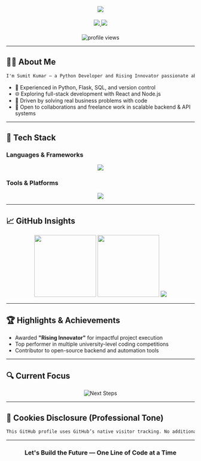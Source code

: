 <div align="center">

<!-- Professional Animated Header -->
<img src="https://readme-typing-svg.herokuapp.com/?vCenter=true&width=600&lines=Hello,+I'm+Sumit+Kumar;Python+Developer+|+Rising+Innovator;Building+Scalable+Tech+Solutions&color=007ACC&size=24&center=true&duration=3000&pause=1000" />

<!-- Professional Contact Links -->
<div align="center" style="margin: 20px 0">
  <a href="https://www.linkedin.com/in/sumit-kumar-a0899b250" target="_blank">
    <img src="https://img.shields.io/badge/LinkedIn-0077B5?style=for-the-badge&logo=linkedin&logoColor=white" />
  </a>
  <a href="mailto:sk78146083@gmail.com">
    <img src="https://img.shields.io/badge/Email-sk78146083@gmail.com-D14836?style=for-the-badge&logo=gmail&logoColor=white" />
  </a>
</div>

<!-- Profile Views -->
<img src="https://komarev.com/ghpvc/?username=sumit007-ui&label=Profile+Views&color=007ACC&style=flat" alt="profile views" />

</div>

---

## 👨‍💼 About Me

```markdown
I'm Sumit Kumar — a Python Developer and Rising Innovator passionate about building scalable, user-focused web applications. Currently expanding my skills into the MERN stack and backend engineering with a strong focus on clean architecture, automation, and real-world impact.
```

- 🔧 Experienced in Python, Flask, SQL, and version control
- 🌐 Exploring full-stack development with React and Node.js
- 💼 Driven by solving real business problems with code
- 🤝 Open to collaborations and freelance work in scalable backend & API systems

---

## 🧰 Tech Stack

### Languages & Frameworks
<div align="center">
  <img src="https://skillicons.dev/icons?i=python,js,html,css,flask,nodejs,react" />
</div>

### Tools & Platforms
<div align="center">
  <img src="https://skillicons.dev/icons?i=git,github,vscode,linux,bash,postgres" />
</div>

---

## 📈 GitHub Insights
<div align="center">
  <img height="165em" src="https://github-readme-stats.vercel.app/api?username=sumit007-ui&show_icons=true&theme=default&hide_border=true&include_all_commits=true&count_private=true" />
  <img height="165em" src="https://github-readme-stats.vercel.app/api/top-langs/?username=sumit007-ui&layout=compact&theme=default&hide_border=true" />
  <img src="https://github-readme-streak-stats.herokuapp.com?user=sumit007-ui&theme=default&hide_border=true" />
</div>

---

## 🏆 Highlights & Achievements
- Awarded **"Rising Innovator"** for impactful project execution
- Top performer in multiple university-level coding competitions
- Contributor to open-source backend and automation tools

---

## 🔍 Current Focus
<div align="center">
  <img src="https://readme-typing-svg.demolab.com?font=Fira+Code&size=24&duration=3000&pause=1000&color=007ACC&center=true&vCenter=true&width=600&lines=Mastering+Full-Stack+Development;Designing+Robust+Backend+Systems;Deploying+Cloud-Based+Apps" alt="Next Steps" />
</div>

---

## 🧠 Cookies Disclosure (Professional Tone)
```markdown
This GitHub profile uses GitHub’s native visitor tracking. No additional cookies or tracking scripts are implemented by the user. All insights and analytics are powered by GitHub-provided tools.
```

---

<div align="center">
  <h3>Let's Build the Future — One Line of Code at a Time</h3>
</div>
